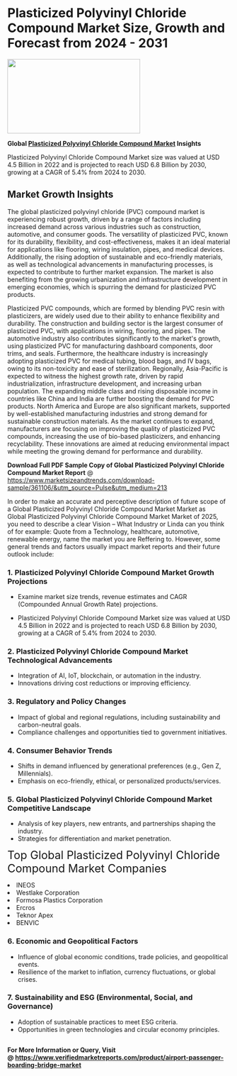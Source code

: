 <H1>Plasticized Polyvinyl Chloride Compound Market Size, Growth and Forecast from 2024 - 2031</H1><img class="aligncenter size-medium wp-image-584254" src="https://thirdeyenews.in/wp-content/uploads/2024/09/Global-Market-Research-300x168.jpeg" alt="" width="300" height="168" /><p><strong>Global&nbsp;<a href="https://www.marketsizeandtrends.com/download-sample/361106/&amp;utm_source=Pulse&amp;utm_medium=213">Plasticized Polyvinyl Chloride Compound Market</a> Insights</strong></p><p>Plasticized Polyvinyl Chloride Compound Market size was valued at USD 4.5 Billion in 2022 and is projected to reach USD 6.8 Billion by 2030, growing at a CAGR of 5.4% from 2024 to 2030.</p><p><h2>Market Growth Insights</h2> <p>The global plasticized polyvinyl chloride (PVC) compound market is experiencing robust growth, driven by a range of factors including increased demand across various industries such as construction, automotive, and consumer goods. The versatility of plasticized PVC, known for its durability, flexibility, and cost-effectiveness, makes it an ideal material for applications like flooring, wiring insulation, pipes, and medical devices. Additionally, the rising adoption of sustainable and eco-friendly materials, as well as technological advancements in manufacturing processes, is expected to contribute to further market expansion. The market is also benefiting from the growing urbanization and infrastructure development in emerging economies, which is spurring the demand for plasticized PVC products. </p> <p>Plasticized PVC compounds, which are formed by blending PVC resin with plasticizers, are widely used due to their ability to enhance flexibility and durability. The construction and building sector is the largest consumer of plasticized PVC, with applications in wiring, flooring, and pipes. The automotive industry also contributes significantly to the market's growth, using plasticized PVC for manufacturing dashboard components, door trims, and seals. Furthermore, the healthcare industry is increasingly adopting plasticized PVC for medical tubing, blood bags, and IV bags, owing to its non-toxicity and ease of sterilization. Regionally, Asia-Pacific is expected to witness the highest growth rate, driven by rapid industrialization, infrastructure development, and increasing urban population. The expanding middle class and rising disposable income in countries like China and India are further boosting the demand for PVC products. North America and Europe are also significant markets, supported by well-established manufacturing industries and strong demand for sustainable construction materials. As the market continues to expand, manufacturers are focusing on improving the quality of plasticized PVC compounds, increasing the use of bio-based plasticizers, and enhancing recyclability. These innovations are aimed at reducing environmental impact while meeting the growing demand for performance and durability. </p><p><span class=""><strong>Download Full PDF Sample Copy of Global Plasticized Polyvinyl Chloride Compound Market Report</strong> @ <a href="https://www.marketsizeandtrends.com/download-sample/361106/&amp;utm_source=Pulse&amp;utm_medium=213" target="_blank">https://www.marketsizeandtrends.com/download-sample/361106/&amp;utm_source=Pulse&amp;utm_medium=213</a></span></p><p>In order to make an accurate and perceptive description of future scope of a Global&nbsp;Plasticized Polyvinyl Chloride Compound Market Market as Global&nbsp;Plasticized Polyvinyl Chloride Compound Market Market of 2025, you need to describe a clear Vision &ndash; What Industry or Linda can you think of for example: Quote from a Technology, healthcare, automotive, renewable energy, name the market you are Reffering to. However, some general trends and factors usually impact market reports and their future outlook include:</p><h3>1.&nbsp;<strong>Plasticized Polyvinyl Chloride Compound Market Growth Projections</strong></h3><ul><li>Examine market size trends, revenue estimates and CAGR (Compounded Annual Growth Rate) projections.</li><li><p>Plasticized Polyvinyl Chloride Compound Market size was valued at USD 4.5 Billion in 2022 and is projected to reach USD 6.8 Billion by 2030, growing at a CAGR of 5.4% from 2024 to 2030.</p></li></ul><h3>2.&nbsp;<strong>Plasticized Polyvinyl Chloride Compound Market Technological Advancements</strong></h3><ul><li>Integration of AI, IoT, blockchain, or automation in the industry.</li><li>Innovations driving cost reductions or improving efficiency.</li></ul><h3>3.&nbsp;<strong>Regulatory and Policy Changes</strong></h3><ul><li>Impact of global and regional regulations, including sustainability and carbon-neutral goals.</li><li>Compliance challenges and opportunities tied to government initiatives.</li></ul><h3>4.&nbsp;<strong>Consumer Behavior Trends</strong></h3><ul><li>Shifts in demand influenced by generational preferences (e.g., Gen Z, Millennials).</li><li>Emphasis on eco-friendly, ethical, or personalized products/services.</li></ul><h3>5.&nbsp;<strong>Global Plasticized Polyvinyl Chloride Compound Market Competitive Landscape</strong></h3><ul><li>Analysis of key players, new entrants, and partnerships shaping the industry.</li><li>Strategies for differentiation and market penetration.</li></ul><p data-pm-slice="1 1 []"><span style="color: inherit; font-family: inherit; font-size: 25px;">Top Global Plasticized Polyvinyl Chloride Compound Market Companies</span></p><div class="" data-test-id=""><p><li>INEOS</li><li> Westlake Corporation</li><li> Formosa Plastics Corporation</li><li> Ercros</li><li> Teknor Apex</li><li> BENVIC</li></p></div><h3>6.&nbsp;<strong>Economic and Geopolitical Factors</strong></h3><ul><li>Influence of global economic conditions, trade policies, and geopolitical events.</li><li>Resilience of the market to inflation, currency fluctuations, or global crises.</li></ul><h3>7.&nbsp;<strong>Sustainability and ESG (Environmental, Social, and Governance)</strong></h3><ul><li>Adoption of sustainable practices to meet ESG criteria.</li><li>Opportunities in green technologies and circular economy principles.</li></ul><h2><strong style="font-size: 14px;">For More Information or Query, Visit @&nbsp;</strong><a style="background-color: #ffffff; font-size: 14px;" href="https://www.marketsizeandtrends.com/report/plasticized-polyvinyl-chloride-compound-market/" target="_blank">https://www.verifiedmarketreports.com/product/airport-passenger-boarding-bridge-market</a></h2>
